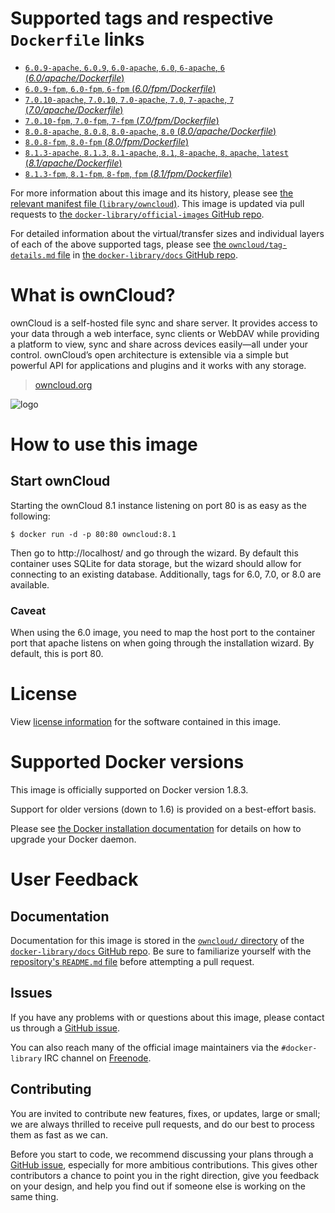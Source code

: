 # Supported tags and respective `Dockerfile` links

-	[`6.0.9-apache`, `6.0.9`, `6.0-apache`, `6.0`, `6-apache`, `6` (*6.0/apache/Dockerfile*)](https://github.com/docker-library/owncloud/blob/9ccc7fca5bf414af5d8930ed5036ee6ab1f28999/6.0/apache/Dockerfile)
-	[`6.0.9-fpm`, `6.0-fpm`, `6-fpm` (*6.0/fpm/Dockerfile*)](https://github.com/docker-library/owncloud/blob/9ccc7fca5bf414af5d8930ed5036ee6ab1f28999/6.0/fpm/Dockerfile)
-	[`7.0.10-apache`, `7.0.10`, `7.0-apache`, `7.0`, `7-apache`, `7` (*7.0/apache/Dockerfile*)](https://github.com/docker-library/owncloud/blob/9ccc7fca5bf414af5d8930ed5036ee6ab1f28999/7.0/apache/Dockerfile)
-	[`7.0.10-fpm`, `7.0-fpm`, `7-fpm` (*7.0/fpm/Dockerfile*)](https://github.com/docker-library/owncloud/blob/9ccc7fca5bf414af5d8930ed5036ee6ab1f28999/7.0/fpm/Dockerfile)
-	[`8.0.8-apache`, `8.0.8`, `8.0-apache`, `8.0` (*8.0/apache/Dockerfile*)](https://github.com/docker-library/owncloud/blob/9ccc7fca5bf414af5d8930ed5036ee6ab1f28999/8.0/apache/Dockerfile)
-	[`8.0.8-fpm`, `8.0-fpm` (*8.0/fpm/Dockerfile*)](https://github.com/docker-library/owncloud/blob/9ccc7fca5bf414af5d8930ed5036ee6ab1f28999/8.0/fpm/Dockerfile)
-	[`8.1.3-apache`, `8.1.3`, `8.1-apache`, `8.1`, `8-apache`, `8`, `apache`, `latest` (*8.1/apache/Dockerfile*)](https://github.com/docker-library/owncloud/blob/9ccc7fca5bf414af5d8930ed5036ee6ab1f28999/8.1/apache/Dockerfile)
-	[`8.1.3-fpm`, `8.1-fpm`, `8-fpm`, `fpm` (*8.1/fpm/Dockerfile*)](https://github.com/docker-library/owncloud/blob/9ccc7fca5bf414af5d8930ed5036ee6ab1f28999/8.1/fpm/Dockerfile)

For more information about this image and its history, please see [the relevant manifest file (`library/owncloud`)](https://github.com/docker-library/official-images/blob/master/library/owncloud). This image is updated via pull requests to [the `docker-library/official-images` GitHub repo](https://github.com/docker-library/official-images).

For detailed information about the virtual/transfer sizes and individual layers of each of the above supported tags, please see [the `owncloud/tag-details.md` file](https://github.com/docker-library/docs/blob/master/owncloud/tag-details.md) in [the `docker-library/docs` GitHub repo](https://github.com/docker-library/docs).

# What is ownCloud?

ownCloud is a self-hosted file sync and share server. It provides access to your data through a web interface, sync clients or WebDAV while providing a platform to view, sync and share across devices easily—all under your control. ownCloud’s open architecture is extensible via a simple but powerful API for applications and plugins and it works with any storage.

> [owncloud.org](https://owncloud.org/)

![logo](https://raw.githubusercontent.com/docker-library/docs/master/owncloud/logo.png)

# How to use this image

## Start ownCloud

Starting the ownCloud 8.1 instance listening on port 80 is as easy as the following:

```console
$ docker run -d -p 80:80 owncloud:8.1
```

Then go to http://localhost/ and go through the wizard. By default this container uses SQLite for data storage, but the wizard should allow for connecting to an existing database. Additionally, tags for 6.0, 7.0, or 8.0 are available.

### Caveat

When using the 6.0 image, you need to map the host port to the container port that apache listens on when going through the installation wizard. By default, this is port 80.

# License

View [license information](https://owncloud.org/contribute/agreement/) for the software contained in this image.

# Supported Docker versions

This image is officially supported on Docker version 1.8.3.

Support for older versions (down to 1.6) is provided on a best-effort basis.

Please see [the Docker installation documentation](https://docs.docker.com/installation/) for details on how to upgrade your Docker daemon.

# User Feedback

## Documentation

Documentation for this image is stored in the [`owncloud/` directory](https://github.com/docker-library/docs/tree/master/owncloud) of the [`docker-library/docs` GitHub repo](https://github.com/docker-library/docs). Be sure to familiarize yourself with the [repository's `README.md` file](https://github.com/docker-library/docs/blob/master/README.md) before attempting a pull request.

## Issues

If you have any problems with or questions about this image, please contact us through a [GitHub issue](https://github.com/docker-library/owncloud/issues).

You can also reach many of the official image maintainers via the `#docker-library` IRC channel on [Freenode](https://freenode.net).

## Contributing

You are invited to contribute new features, fixes, or updates, large or small; we are always thrilled to receive pull requests, and do our best to process them as fast as we can.

Before you start to code, we recommend discussing your plans through a [GitHub issue](https://github.com/docker-library/owncloud/issues), especially for more ambitious contributions. This gives other contributors a chance to point you in the right direction, give you feedback on your design, and help you find out if someone else is working on the same thing.
